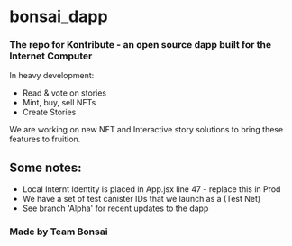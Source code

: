 # bonsai_dapp
### The repo for Kontribute - an open source dapp built for the Internet Computer

In heavy development:

- Read & vote on stories
- Mint, buy, sell NFTs
- Create Stories

We are working on new NFT and Interactive story solutions to bring these features to fruition.

## Some notes:
- Local Internt Identity is placed in App.jsx line 47 - replace this in Prod
- We have a set of test canister IDs that we launch as a (Test Net)
- See branch 'Alpha' for recent updates to the dapp
### Made by Team Bonsai
